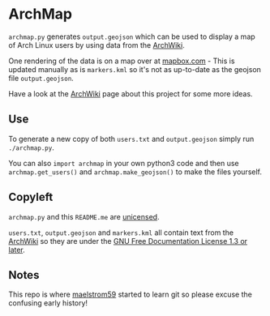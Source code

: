 ArchMap
=======

`archmap.py` generates `output.geojson` which can be used to display a map of Arch Linux users by using data from the [ArchWiki](https://wiki.archlinux.org/index.php/ArchMap/List).

One rendering of the data is on a map over at [mapbox.com](https://a.tiles.mapbox.com/v3/alux.h81a0lik/page.html?secure=1#3/55.13/21.80) - This is updated manually as is `markers.kml` so it's not as up-to-date as the geojson file `output.geojson`.

Have a look at the [ArchWiki](https://wiki.archlinux.org/index.php/ArchMap) page about this project for some more ideas.


Use
----
To generate a new copy of both `users.txt` and `output.geojson` simply run `./archmap.py`.

You can also `import archmap` in your own python3 code and then use `archmap.get_users()` and `archmap.make_geojson()` to make the files yourself.


Copyleft
--------
`archmap.py` and this `README.me` are [unicensed](http://unlicense.org/).

`users.txt`, `output.geojson` and `markers.kml` all contain text from the [ArchWiki](https://wiki.archlinux.org/index.php/ArchMap/List) so they are under the [GNU Free Documentation License 1.3 or later](http://www.gnu.org/copyleft/fdl.html).


Notes
-----
This repo is where [maelstrom59](https://github.com/maelstrom59) started to learn git so please excuse the confusing early history!
